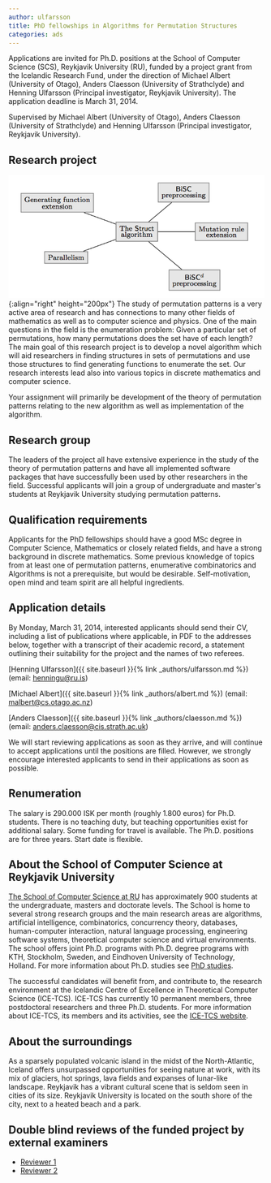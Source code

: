 ```yaml
---
author: ulfarsson
title: PhD fellowships in Algorithms for Permutation Structures
categories: ads
---
```


Applications are invited for Ph.D. positions at the School of Computer Science
(SCS), Reykjavik University (RU), funded by a project grant from the Icelandic
Research Fund, under the direction of Michael Albert (University of Otago),
Anders Claesson (University of Strathclyde) and Henning Ulfarsson (Principal
investigator, Reykjavik University). The application deadline is March 31,
2014.

Supervised by Michael Albert (University of Otago), Anders Claesson (University
of Strathclyde) and Henning Ulfarsson (Principal investigator, Reykjavik
University).

## Research project
![Schema](/assets/img/struct1.png){:align="right" height="200px"}
The study of permutation patterns is a very active area of research and has
connections to many other fields of mathematics as well as to computer science
and physics. One of the main questions in the field is the enumeration problem:
Given a particular set of permutations, how many permutations does the set have
of each length? The main goal of this research project is to develop a novel
algorithm which will aid researchers in finding structures in sets of
permutations and use those structures to find generating functions to enumerate
the set. Our research interests lead also into various topics in discrete
mathematics and computer science.
 
Your assignment will primarily be development of the theory of permutation
patterns relating to the new algorithm as well as implementation of the
algorithm.

## Research group
The leaders of the project all have extensive experience in the study of the
theory of permutation patterns and have all implemented software packages that
have successfully been used by other researchers in the field. Successful
applicants will join a group of undergraduate and master's students at
Reykjavik University studying permutation patterns.

## Qualification requirements
Applicants for the PhD fellowships should have a good MSc degree in Computer
Science, Mathematics or closely related fields, and have a strong background in
discrete mathematics. Some previous knowledge of topics from at least one of
permutation patterns, enumerative combinatorics and Algorithms is not a
prerequisite, but would be desirable. Self-motivation, open mind and team
spirit are all helpful ingredients.

## Application details
By Monday, March 31, 2014, interested applicants should send their CV,
including a list of publications where applicable, in PDF to the addresses
below, together with a transcript of their academic record, a statement
outlining their suitability for the project and the names of two referees.

[Henning Ulfarsson]({{ site.baseurl }}{% link _authors/ulfarsson.md %}) (email: henningu@ru.is)

[Michael Albert]({{ site.baseurl }}{% link _authors/albert.md %}) (email: malbert@cs.otago.ac.nz)

[Anders Claesson]({{ site.baseurl }}{% link _authors/claesson.md %}) (email: anders.claesson@cis.strath.ac.uk)

We will start reviewing applications as soon as they arrive, and will continue
to accept applications until the positions are filled. However, we strongly
encourage interested applicants to send in their applications as soon as
possible.

## Renumeration
The salary is 290.000 ISK per month (roughly 1.800 euros) for Ph.D. students.
There is no teaching duty, but teaching opportunities exist for additional
salary. Some funding for travel is available. The Ph.D. positions are for three
years. Start date is flexible.

## About the School of Computer Science at Reykjavik University
[The School of Computer Science at RU](http://en.ru.is/CS) has approximately
900 students at the undergraduate, masters and doctorate levels. The School is
home to several strong research groups and the main research areas are
algorithms, artificial intelligence, combinatorics, concurrency theory,
databases, human-computer interaction, natural language processing, engineering
software systems, theoretical computer science and virtual environments. The
school offers joint Ph.D. programs with Ph.D. degree programs with KTH,
Stockholm, Sweden, and Eindhoven University of Technology, Holland. For more
information about Ph.D. studies see
[PhD studies](http://en.ru.is/departments/school-of-computer-science/ph.d-studies/).

The successful candidates will benefit from, and contribute to, the research
environment at the Icelandic Centre of Excellence in Theoretical Computer
Science (ICE-TCS). ICE-TCS has currently 10 permanent members, three
postdoctoral researchers and three Ph.D. students.  For more information about
ICE-TCS, its members and its activities, see the
[ICE-TCS website](http://www.icetcs.ru.is/).

## About the surroundings
As a sparsely populated volcanic island in the midst of the North-Atlantic,
Iceland offers unsurpassed opportunities for seeing nature at work, with its
mix of glaciers, hot springs, lava fields and expanses of lunar-like landscape.
Reykjavik has a vibrant cultural scene that is seldom seen in cities of its
size.  Reykjavik University is located on the south shore of the city, next to
a heated beach and a park.

## Double blind reviews of the funded project by external examiners
- [Reviewer 1](/assets/add/grantsRANNIS2014/RANNIS_peer_review_1761_661.pdf)
- [Reviewer 2](/assets/add/grantsRANNIS2014/RANNIS_peer_review_1761_811.pdf)
